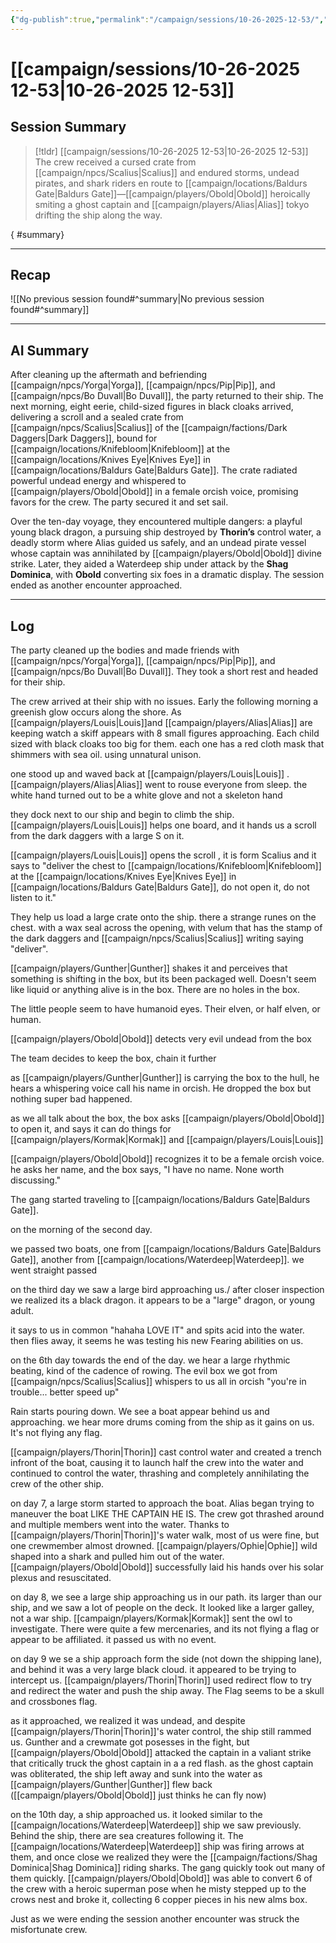 ```yaml
---
{"dg-publish":true,"permalink":"/campaign/sessions/10-26-2025-12-53/","noteIcon":"","created":"2025-10-26T12:53:08.550-07:00","updated":"2025-10-27T22:21:35.707-07:00"}
---
```


# [[campaign/sessions/10-26-2025 12-53\|10-26-2025 12-53]]

## Session Summary
> [!tldr] [[campaign/sessions/10-26-2025 12-53\|10-26-2025 12-53]]
> The crew received a cursed crate from [[campaign/npcs/Scalius\|Scalius]] and endured storms, undead pirates, and shark riders en route to [[campaign/locations/Baldurs Gate\|Baldurs Gate]]—[[campaign/players/Obold\|Obold]] heroically smiting a ghost captain and [[campaign/players/Alias\|Alias]] tokyo drifting the ship along the way.
>
{ #summary}


---


## Recap

![[No previous session found#^summary\|No previous session found#^summary]]


---

## AI Summary
After cleaning up the aftermath and befriending [[campaign/npcs/Yorga\|Yorga]], [[campaign/npcs/Pip\|Pip]], and [[campaign/npcs/Bo Duvall\|Bo Duvall]], the party returned to their ship. The next morning, eight eerie, child-sized figures in black cloaks arrived, delivering a scroll and a sealed crate from [[campaign/npcs/Scalius\|Scalius]] of the [[campaign/factions/Dark Daggers\|Dark Daggers]], bound for [[campaign/locations/Knifebloom\|Knifebloom]] at the [[campaign/locations/Knives Eye\|Knives Eye]] in [[campaign/locations/Baldurs Gate\|Baldurs Gate]]. The crate radiated powerful undead energy and whispered to [[campaign/players/Obold\|Obold]] in a female orcish voice, promising favors for the crew. The party secured it and set sail.

Over the ten-day voyage, they encountered multiple dangers: a playful young black dragon, a pursuing ship destroyed by **Thorin’s** control water, a deadly storm where Alias guided us safely, and an undead pirate vessel whose captain was annihilated by [[campaign/players/Obold\|Obold]] divine strike. Later, they aided a Waterdeep ship under attack by the **Shag Dominica**, with **Obold** converting six foes in a dramatic display. The session ended as another encounter approached.

---

## Log
The party cleaned up the bodies and made friends with [[campaign/npcs/Yorga\|Yorga]], [[campaign/npcs/Pip\|Pip]], and [[campaign/npcs/Bo Duvall\|Bo Duvall]]. They took a short rest and headed for their ship. 

The crew arrived at their ship with no issues. Early the following morning a greenish glow occurs along the shore. As [[campaign/players/Louis\|Louis]]and [[campaign/players/Alias\|Alias]] are keeping watch a skiff appears with 8 small figures approaching. Each child sized with black cloaks too big for them. each one has a red cloth mask that shimmers with sea oil. using unnatural unison. 

one stood up and waved back at [[campaign/players/Louis\|Louis]] . [[campaign/players/Alias\|Alias]] went to rouse everyone from sleep. the white hand turned out to be a white glove and not a skeleton hand

they dock next to our ship and begin to climb the ship.  [[campaign/players/Louis\|Louis]] helps one board, and it hands us a scroll from the dark daggers with a large S on it. 

[[campaign/players/Louis\|Louis]] opens the scroll , it is form Scalius and it says to "deliver the chest to [[campaign/locations/Knifebloom\|Knifebloom]] at the [[campaign/locations/Knives Eye\|Knives Eye]] in [[campaign/locations/Baldurs Gate\|Baldurs Gate]], do not open it, do not listen to it."

They help us load a large crate onto the ship. there a strange runes on the chest. with a wax seal across the opening, with velum that has the stamp of the dark daggers and [[campaign/npcs/Scalius\|Scalius]] writing saying "deliver". 


[[campaign/players/Gunther\|Gunther]] shakes it and perceives that something is shifting in the box, but its been packaged well. Doesn't seem like liquid or anything alive is in the box. There are no holes in the box. 

The little people seem to have humanoid eyes. Their elven, or half elven, or human. 

[[campaign/players/Obold\|Obold]] detects very evil undead from the box

The team decides to keep the box, chain it further

as [[campaign/players/Gunther\|Gunther]] is carrying the box to the hull, he hears a whispering voice call his name in orcish. He dropped the box but nothing super bad happened. 

as we all talk about the box, the box asks [[campaign/players/Obold\|Obold]] to open it, and says it can do things for [[campaign/players/Kormak\|Kormak]] and [[campaign/players/Louis\|Louis]] 

[[campaign/players/Obold\|Obold]] recognizes it to be a female orcish voice. he asks her name, and the box says, "I have no name. None worth discussing."

The gang started traveling to [[campaign/locations/Baldurs Gate\|Baldurs Gate]].

on the morning of the second day. 

we passed two boats, one from [[campaign/locations/Baldurs Gate\|Baldurs Gate]], another from [[campaign/locations/Waterdeep\|Waterdeep]]. we went straight passed

on the third day we saw a large bird approaching us./ after closer inspection we realized its a black dragon. it appears to be a "large" dragon, or young adult. 

it says to us in common "hahaha LOVE IT" and spits acid into the water.  then flies away, it seems he was testing his new Fearing abilities on us. 

on the 6th day towards the end of the day. we hear a large rhythmic beating, kind of the cadence of rowing. The evil box we got from [[campaign/npcs/Scalius\|Scalius]] whispers to us all in orcish "you're in trouble... better speed up"

Rain starts pouring down.  We see a boat appear behind us and approaching. we hear more drums coming from the ship as it gains on us. It's not flying any flag. 

[[campaign/players/Thorin\|Thorin]] cast control water and created a trench infront of the boat, causing it to launch half the crew into the water and continued to control the water, thrashing and completely annihilating the crew of the other ship. 

on day 7, a large storm started to approach the boat. Alias began trying to maneuver the boat LIKE THE CAPTAIN HE IS. The crew got thrashed around and multiple members went into the water. Thanks to [[campaign/players/Thorin\|Thorin]]'s water walk, most of us were fine, but one crewmember almost drowned. [[campaign/players/Ophie\|Ophie]] wild shaped into a shark and pulled him out of the water. [[campaign/players/Obold\|Obold]] successfully laid his hands over his solar plexus and resuscitated. 

on day 8,  we see a large ship approaching us in our path. its larger than our ship, and we saw a lot of people on the deck. It looked like a larger galley, not a war ship. [[campaign/players/Kormak\|Kormak]] sent the owl to investigate. There were quite a few mercenaries, and its not flying a flag or appear to be affiliated.  it passed us with no event. 

on day 9 we se a ship approach form the side (not down the shipping lane), and behind it was a very large black cloud. it appeared to be trying to intercept us. [[campaign/players/Thorin\|Thorin]] used redirect flow to try and redirect the water and push the ship away. The Flag seems to be a skull and crossbones flag. 

as it approached, we realized it was undead, and despite [[campaign/players/Thorin\|Thorin]]'s water control, the ship still rammed us. Gunther and a crewmate got posesses in the fight, but [[campaign/players/Obold\|Obold]] attacked the captain in a valiant strike that critically truck the ghost captain in a  a red flash. as the ghost captain was obliterated, the ship left away and sunk into the water as [[campaign/players/Gunther\|Gunther]] flew back ([[campaign/players/Obold\|Obold]] just thinks he can fly now)

on the 10th day, a ship approached us. it looked similar to the [[campaign/locations/Waterdeep\|Waterdeep]] ship we saw previously. Behind the ship, there are sea creatures following it. The [[campaign/locations/Waterdeep\|Waterdeep]] ship was firing arrows at them, and once close we realized they were the [[campaign/factions/Shag Dominica\|Shag Dominica]] riding sharks. The gang quickly took out many of them quickly. [[campaign/players/Obold\|Obold]] was able to convert 6 of the crew with a heroic superman pose when he misty stepped up to the crows nest and broke it, collecting 6 copper pieces in his new alms box. 

Just as we were ending the session another encounter was struck the misfortunate crew. 

